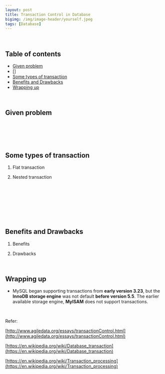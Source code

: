 ```yaml
---
layout: post
title: Transaction Control in Database
bigimg: /img/image-header/yourself.jpeg
tags: [Database]
---
```





<br>

## Table of contents
- [Given problem](#given-problem)
- []
- [Some types of transaction](#some-types-of-transaction)
- [Benefits and Drawbacks](#benefits-and-drawbacks)
- [Wrapping up](#wrapping-up)


<br>

## Given problem






<br>

## 






<br>

## Some types of transaction

1. Flat transaction



2. Nested transaction



<br>

## 





<br>


## 





<br>


## Benefits and Drawbacks

1. Benefits




2. Drawbacks



<br>

## Wrapping up

- MySQL began supporting transactions from **early version 3.23**, but the **InnoDB storage engine** was not default **before version 5.5**. The earlier available storage engine, **MyISAM** does not support transactions.


<br>

Refer:

[http://www.agiledata.org/essays/transactionControl.html](http://www.agiledata.org/essays/transactionControl.html)

[https://en.wikipedia.org/wiki/Database_transaction](https://en.wikipedia.org/wiki/Database_transaction)

[https://en.wikipedia.org/wiki/Transaction_processing](https://en.wikipedia.org/wiki/Transaction_processing)